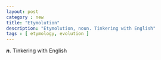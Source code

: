 ```yaml
---
layout: post
category : new
title: "Etymolution"
description: "Etymolution, noun. Tinkering with English"
tags : [ etymology, evolution ]
---
```


***n.*** Tinkering with English
